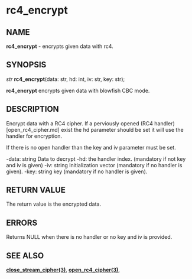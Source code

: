 # rc4_encrypt

## NAME

**rc4_encrypt** - encrypts given data with rc4.

## SYNOPSIS

*str* **rc4_encrypt**(data: str, hd: int, iv: str, key: str);

**rc4_encrypt** encrypts given data with blowfish CBC mode.

## DESCRIPTION

Encrypt data with a RC4 cipher. 
If a perviously opened (RC4 handler)[open_rc4_cipher.md] exist the hd parameter should be set it will use the handler for encryption.

If there is no open handler than the key and iv parameter must be set.

  -data: string Data to decrypt
  -hd: the handler index. (mandatory if not key and iv is given)
  -iv: string Initialization vector (mandatory if no handler is given).
  -key: string key (mandatory if no handler is given).
## RETURN VALUE

The return value is the encrypted data.

## ERRORS

Returns NULL when there is no handler or no key and iv is provided.

## SEE ALSO

**[close_stream_cipher(3)](close_stream_cipher.md)**,
**[open_rc4_cipher(3)](open_rc4_cipher.md)**,
